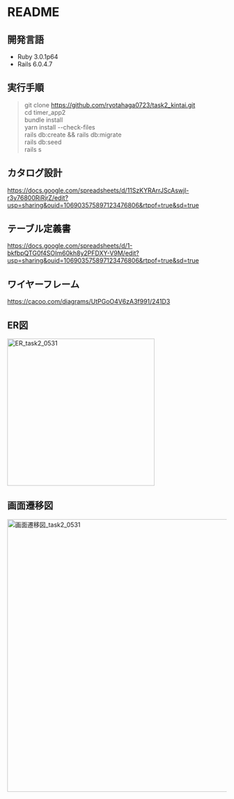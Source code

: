 # README

## 開発言語
- Ruby 3.0.1p64
- Rails 6.0.4.7

## 実行手順
> git clone https://github.com/ryotahaga0723/task2_kintai.git  
> cd timer_app2   
> bundle install  
> yarn install --check-files  
> rails db:create && rails db:migrate  
> rails db:seed  
> rails s

## カタログ設計
https://docs.google.com/spreadsheets/d/11SzKYRArrJScAswjl-r3y76800RiRjrZ/edit?usp=sharing&ouid=106903575897123476806&rtpof=true&sd=true

## テーブル定義書
https://docs.google.com/spreadsheets/d/1-bkfbpQTG0f4SOIm60kh8y2PFDXY-V9M/edit?usp=sharing&ouid=106903575897123476806&rtpof=true&sd=true

## ワイヤーフレーム
https://cacoo.com/diagrams/UtPGoO4V6zA3f991/241D3

## ER図
<img width="338" alt="ER_task2_0531" src="https://user-images.githubusercontent.com/102888155/171167277-53fd1081-ebf8-47f8-b3ec-7ad440437060.png">

## 画面遷移図
<img width="626" alt="画面遷移図_task2_0531" src="https://user-images.githubusercontent.com/102888155/171167311-8379abfb-e220-4e06-ae8a-53529d052ff4.png">
